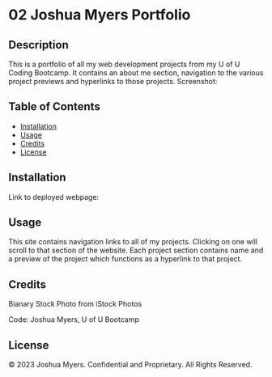 # 02 Joshua Myers Portfolio

## Description
This is a portfolio of all my web development projects from my U of U Coding Bootcamp. 
It contains an about me section, navigation to the various project previews and hyperlinks to those projects.
Screenshot:

## Table of Contents
- [Installation](#installation)
- [Usage](#usage)
- [Credits](#credits)
- [License](#license)

## Installation
Link to deployed webpage: 


## Usage
This site contains navigation links to all of my projects. Clicking on one will scroll to that section of the website.
Each project section contains name and a preview of the project which functions as a hyperlink to that project.

## Credits
Bianary Stock Photo from iStock Photos

Code: Joshua Myers, U of U Bootcamp

## License
© 2023 Joshua Myers. Confidential and Proprietary. All Rights Reserved.
